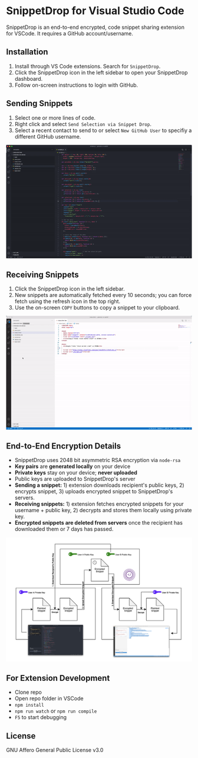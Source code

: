 # SnippetDrop for Visual Studio Code

SnippetDrop is an end-to-end encrypted, code snippet sharing extension for VSCode. It requires a GitHub account/username.

## Installation

1. Install through VS Code extensions. Search for `SnippetDrop`.
2. Click the SnippetDrop icon in the left sidebar to open your SnippetDrop dashboard.
3. Follow on-screen instructions to login with GitHub.

## Sending Snippets

1. Select one or more lines of code.
2. Right click and select `Send Selection via Snippet Drop`.
3. Select a recent contact to send to or select `New GitHub User` to specifiy a different GitHub username.

![Sending Snippets Preview](./misc/send-preview.gif)

## Receiving Snippets

1. Click the SnippetDrop icon in the left sidebar.
2. New snippets are automatically fetched every 10 seconds; you can force fetch using the refresh icon in the top right.
2. Use the on-screen `COPY` buttons to copy a snippet to your clipboard.

![Receiving Snippets Preview](./misc/receive-preview.gif)

## End-to-End Encryption Details

- SnippetDrop uses 2048 bit asymmetric RSA encryption via `node-rsa`
- **Key pairs** are **generated locally** on your device
- **Private keys** stay on your device; **never uploaded**
- Public keys are uploaded to SnippetDrop's server
- **Sending a snippet:** 1) extension downloads recipient's public keys, 2) encrypts snippet, 3) uploads encrypted snippet to SnippetDrop's servers.
- **Receiving snippets:** 1) extension fetches encrypted snippets for your username + public key, 2) decrypts and stores them locally using private key.
- **Encrypted snippets are deleted from servers** once the recipient has downloaded them or 7 days has passed.

![SnippetDrop Encryption Workflow](./misc/architecture.png)

## For Extension Development

- Clone repo
- Open repo folder in VSCode
- `npm install`
- `npm run watch` or `npm run compile`
- `F5` to start debugging

## License

GNU Affero General Public License v3.0